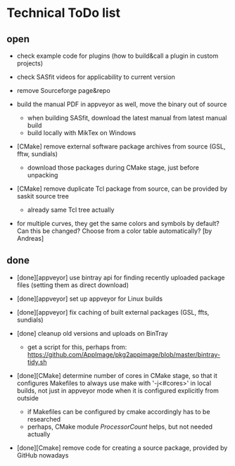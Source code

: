 # Technical ToDo list

## open

- check example code for plugins (how to build&call a plugin in custom projects)

- check SASfit videos for applicability to current version

- remove Sourceforge page&repo

- build the manual PDF in appveyor as well, move the binary out of source
  - when building SASfit, download the latest manual from latest manual build
  - build locally with MikTex on Windows

- [CMake] remove external software package archives from source (GSL, fftw, sundials)
  - download those packages during CMake stage, just before unpacking

- [CMake] remove duplicate Tcl package from source, can be provided by saskit source tree
  - already same Tcl tree actually

- for multiple curves, they get the same colors and symbols by default?
  Can this be changed? Choose from a color table automatically? [by Andreas]

## done

- [done][appveyor] use bintray api for finding recently uploaded package files (setting them as direct download)

- [done][appveyor] set up appveyor for Linux builds

- [done][appveyor] fix caching of built external packages (GSL, ffts, sundials)

- [done] cleanup old versions and uploads on BinTray
  - get a script for this, perhaps from:
    https://github.com/AppImage/pkg2appimage/blob/master/bintray-tidy.sh

- [done][CMake] determine number of cores in CMake stage, so that it configures Makefiles to always use make with '-j<#cores>' in local builds, not just in appveyor mode when it is configured explicitly from outside
  - if Makefiles can be configured by cmake accordingly has to be researched
  - perhaps, CMake module *ProcessorCount* helps, but not needed actually

- [done][Cmake] remove code for creating a source package, provided by GitHub nowadays

